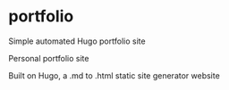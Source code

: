 # portfolio
Simple automated Hugo portfolio site

Personal portfolio site

Built on Hugo, a .md to .html static site generator website







